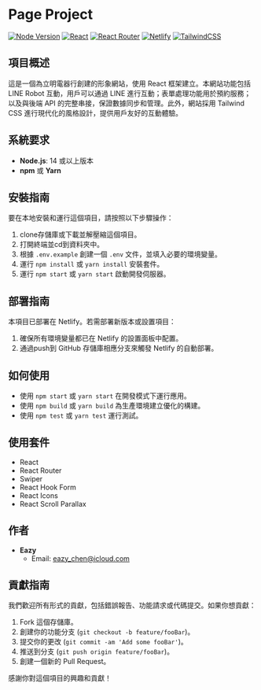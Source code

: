# Page Project

[![Node Version](https://img.shields.io/badge/node-%3E%3D14.0.0-brightgreen)](https://nodejs.org/)
[![React](https://img.shields.io/badge/React-20232A?style=for-the-badge&logo=react&logoColor=61DAFB)](https://reactjs.org/)
[![React Router](https://img.shields.io/badge/React_Router-CA4245?style=for-the-badge&logo=react-router&logoColor=white)](https://reactrouter.com/)
[![Netlify ](https://img.shields.io/badge/Netlify-00C7B7?style=for-the-badge&logo=netlify&logoColor=white)](https://app.netlify.com)
[![TailwindCSS](https://img.shields.io/badge/Tailwind_CSS-38B2AC?style=for-the-badge&logo=tailwind-css&logoColor=white)](https://tailwindcss.com/)

## 項目概述

這是一個為立明電器行創建的形象網站，使用 React 框架建立。本網站功能包括 LINE Robot 互動，用戶可以通過 LINE 進行互動；表單處理功能用於預約服務；以及與後端 API 的完整串接，保證數據同步和管理。此外，網站採用 Tailwind CSS 進行現代化的風格設計，提供用戶友好的互動體驗。

## 系統要求

- **Node.js**: 14 或以上版本
- **npm** 或 **Yarn**

## 安裝指南

要在本地安裝和運行這個項目，請按照以下步驟操作：

1. clone存儲庫或下載並解壓縮這個項目。
2. 打開終端並cd到資料夾中。
3. 根據 `.env.example` 創建一個 `.env` 文件，並填入必要的環境變量。
4. 運行 `npm install` 或 `yarn install` 安裝套件。
5. 運行 `npm start` 或 `yarn start` 啟動開發伺服器。

## 部署指南

本項目已部署在 Netlify。若需部署新版本或設置項目：

1. 確保所有環境變量都已在 Netlify 的設置面板中配置。
2. 通過push到 GitHub 存儲庫相應分支來觸發 Netlify 的自動部署。

## 如何使用

- 使用 `npm start` 或 `yarn start` 在開發模式下運行應用。
- 使用 `npm build` 或 `yarn build` 為生產環境建立優化的構建。
- 使用 `npm test` 或 `yarn test` 運行測試。

## 使用套件

- React
- React Router
- Swiper
- React Hook Form
- React Icons
- React Scroll Parallax

## 作者

- **Eazy**
  - Email: [eazy_chen@icloud.com](mailto:eazy_chen@icloud.com)

## 貢獻指南

我們歡迎所有形式的貢獻，包括錯誤報告、功能請求或代碼提交。如果你想貢獻：

1. Fork 這個存儲庫。
2. 創建你的功能分支 (`git checkout -b feature/fooBar`)。
3. 提交你的更改 (`git commit -am 'Add some fooBar'`)。
4. 推送到分支 (`git push origin feature/fooBar`)。
5. 創建一個新的 Pull Request。

感謝你對這個項目的興趣和貢獻！
